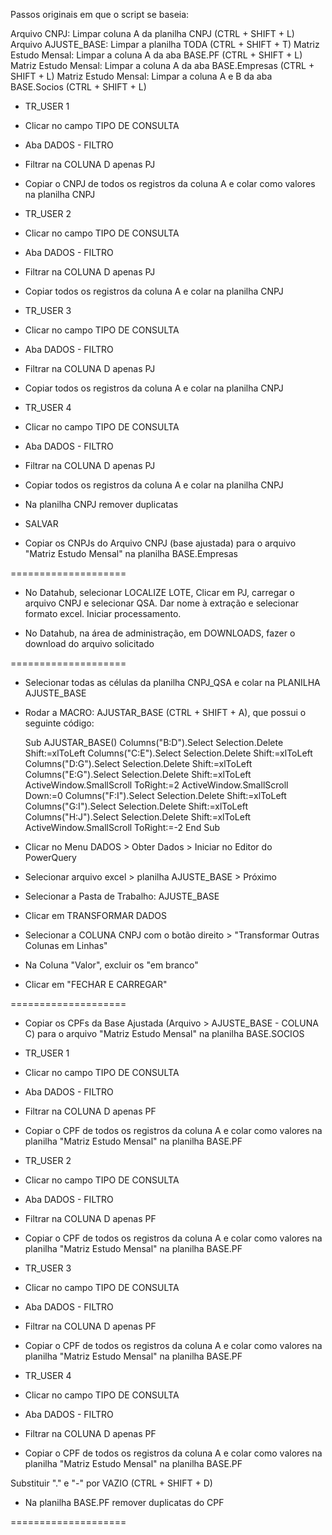 Passos originais em que o script se baseia:

Arquivo CNPJ: Limpar coluna A da planilha CNPJ (CTRL + SHIFT + L)
Arquivo AJUSTE_BASE: Limpar a planilha TODA (CTRL + SHIFT + T)
Matriz Estudo Mensal: Limpar a coluna A da aba BASE.PF (CTRL + SHIFT + L)
Matriz Estudo Mensal: Limpar a coluna A da aba BASE.Empresas (CTRL + SHIFT + L)
Matriz Estudo Mensal: Limpar a coluna A e B da aba BASE.Socios (CTRL + SHIFT + L)

- TR_USER 1
- Clicar no campo TIPO DE CONSULTA
- Aba DADOS - FILTRO
- Filtrar na COLUNA D apenas PJ
- Copiar o CNPJ de todos os registros da coluna A e colar como valores na planilha CNPJ

- TR_USER 2
- Clicar no campo TIPO DE CONSULTA
- Aba DADOS - FILTRO
- Filtrar na COLUNA D apenas PJ
- Copiar todos os registros da coluna A e colar na planilha CNPJ

- TR_USER 3
- Clicar no campo TIPO DE CONSULTA
- Aba DADOS - FILTRO
- Filtrar na COLUNA D apenas PJ
- Copiar todos os registros da coluna A e colar na planilha CNPJ

- TR_USER 4
- Clicar no campo TIPO DE CONSULTA
- Aba DADOS - FILTRO
- Filtrar na COLUNA D apenas PJ
- Copiar todos os registros da coluna A e colar na planilha CNPJ

- Na planilha CNPJ remover duplicatas
- SALVAR

- Copiar os CNPJs do Arquivo CNPJ (base ajustada) para o arquivo "Matriz Estudo Mensal" na planilha BASE.Empresas

====================

- No Datahub, selecionar LOCALIZE LOTE, Clicar em PJ, carregar o arquivo CNPJ e selecionar QSA. Dar nome à extração e selecionar formato excel. Iniciar processamento.

- No Datahub, na área de administração, em DOWNLOADS, fazer o download do arquivo solicitado

====================

- Selecionar todas as células da planilha CNPJ_QSA e colar na PLANILHA AJUSTE_BASE

- Rodar a MACRO: AJUSTAR_BASE (CTRL + SHIFT + A), que possui o seguinte código:

    Sub AJUSTAR_BASE()
        Columns("B:D").Select
        Selection.Delete Shift:=xlToLeft
        Columns("C:E").Select
        Selection.Delete Shift:=xlToLeft
        Columns("D:G").Select
        Selection.Delete Shift:=xlToLeft
        Columns("E:G").Select
        Selection.Delete Shift:=xlToLeft
        ActiveWindow.SmallScroll ToRight:=2
        ActiveWindow.SmallScroll Down:=0
        Columns("F:I").Select
        Selection.Delete Shift:=xlToLeft
        Columns("G:I").Select
        Selection.Delete Shift:=xlToLeft
        Columns("H:J").Select
        Selection.Delete Shift:=xlToLeft
        ActiveWindow.SmallScroll ToRight:=-2
    End Sub

- Clicar no Menu DADOS > Obter Dados > Iniciar no Editor do PowerQuery

- Selecionar arquivo excel > planilha AJUSTE_BASE > Próximo

- Selecionar a Pasta de Trabalho: AJUSTE_BASE

- Clicar em TRANSFORMAR DADOS

- Selecionar a COLUNA CNPJ com o botão direito > "Transformar Outras Colunas em Linhas"

- Na Coluna "Valor", excluir os "em branco"

- Clicar em "FECHAR E CARREGAR"

====================

- Copiar os CPFs da Base Ajustada (Arquivo > AJUSTE_BASE - COLUNA C) para o arquivo "Matriz Estudo Mensal" na planilha BASE.SOCIOS

- TR_USER 1
- Clicar no campo TIPO DE CONSULTA
- Aba DADOS - FILTRO
- Filtrar na COLUNA D apenas PF
- Copiar o CPF de todos os registros da coluna A e colar como valores na planilha "Matriz Estudo Mensal" na planilha BASE.PF

- TR_USER 2
- Clicar no campo TIPO DE CONSULTA
- Aba DADOS - FILTRO
- Filtrar na COLUNA D apenas PF
- Copiar o CPF de todos os registros da coluna A e colar como valores na planilha "Matriz Estudo Mensal" na planilha BASE.PF

- TR_USER 3
- Clicar no campo TIPO DE CONSULTA
- Aba DADOS - FILTRO
- Filtrar na COLUNA D apenas PF
- Copiar o CPF de todos os registros da coluna A e colar como valores na planilha "Matriz Estudo Mensal" na planilha BASE.PF

- TR_USER 4
- Clicar no campo TIPO DE CONSULTA
- Aba DADOS - FILTRO
- Filtrar na COLUNA D apenas PF
- Copiar o CPF de todos os registros da coluna A e colar como valores na planilha "Matriz Estudo Mensal" na planilha BASE.PF

Substituir "." e "-" por VAZIO (CTRL + SHIFT + D)

- Na planilha BASE.PF remover duplicatas do CPF


====================
